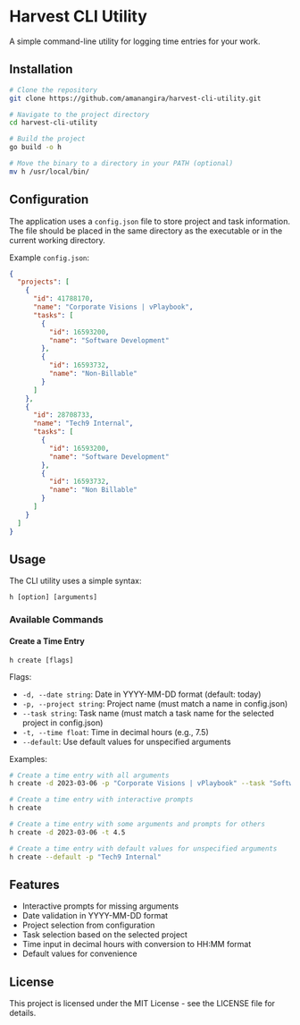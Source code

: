 # Harvest CLI Utility

A simple command-line utility for logging time entries for your work.

## Installation

```bash
# Clone the repository
git clone https://github.com/amanangira/harvest-cli-utility.git

# Navigate to the project directory
cd harvest-cli-utility

# Build the project
go build -o h

# Move the binary to a directory in your PATH (optional)
mv h /usr/local/bin/
```

## Configuration

The application uses a `config.json` file to store project and task information. The file should be placed in the same directory as the executable or in the current working directory.

Example `config.json`:
```json
{
  "projects": [
    {
      "id": 41788170,
      "name": "Corporate Visions | vPlaybook",
      "tasks": [
        {
          "id": 16593200,
          "name": "Software Development"
        },
        {
          "id": 16593732,
          "name": "Non-Billable"
        }
      ]
    },
    {
      "id": 28708733,
      "name": "Tech9 Internal",
      "tasks": [
        {
          "id": 16593200,
          "name": "Software Development"
        },
        {
          "id": 16593732,
          "name": "Non Billable"
        }
      ]
    }
  ]
}
```

## Usage

The CLI utility uses a simple syntax:

```
h [option] [arguments]
```

### Available Commands

#### Create a Time Entry

```
h create [flags]
```

Flags:
- `-d, --date string`: Date in YYYY-MM-DD format (default: today)
- `-p, --project string`: Project name (must match a name in config.json)
- `--task string`: Task name (must match a task name for the selected project in config.json)
- `-t, --time float`: Time in decimal hours (e.g., 7.5)
- `--default`: Use default values for unspecified arguments

Examples:
```bash
# Create a time entry with all arguments
h create -d 2023-03-06 -p "Corporate Visions | vPlaybook" --task "Software Development" -t 7.5

# Create a time entry with interactive prompts
h create

# Create a time entry with some arguments and prompts for others
h create -d 2023-03-06 -t 4.5

# Create a time entry with default values for unspecified arguments
h create --default -p "Tech9 Internal"
```

## Features

- Interactive prompts for missing arguments
- Date validation in YYYY-MM-DD format
- Project selection from configuration
- Task selection based on the selected project
- Time input in decimal hours with conversion to HH:MM format
- Default values for convenience

## License

This project is licensed under the MIT License - see the LICENSE file for details. 